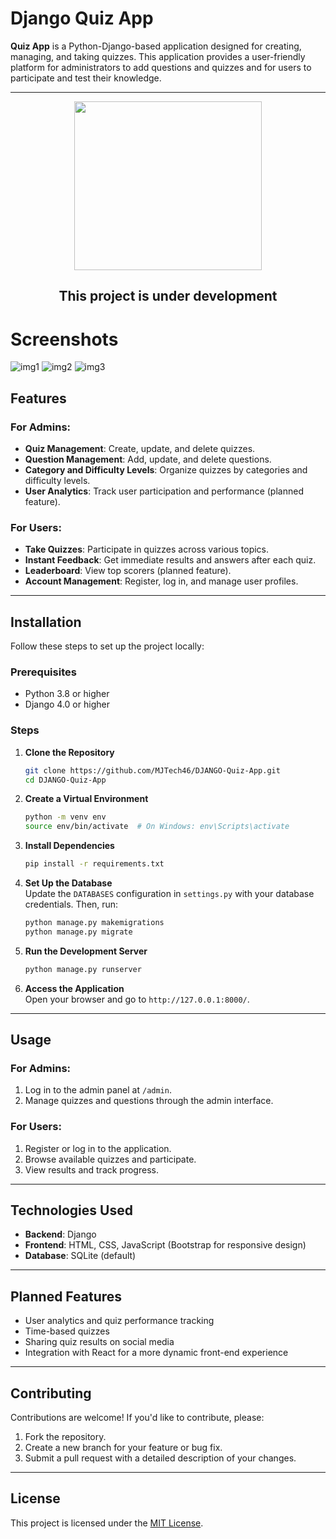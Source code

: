 
# Django Quiz App

**Quiz App** is a Python-Django-based application designed for creating, managing, and taking quizzes. This application provides a user-friendly platform for administrators to add questions and quizzes and for users to participate and test their knowledge.

---

<div align="center">

<img src="https://upload.wikimedia.org/wikipedia/commons/thumb/2/24/Warning_icon.svg/1200px-Warning_icon.svg.png"  height="270px" width="300px">

## This project is under development

</div>

# Screenshots

![img1](https://github.com/user-attachments/assets/03fae598-a4ca-454a-98ec-27560a195b88)
![img2](https://github.com/user-attachments/assets/6022f77c-0bd8-4e2c-a90e-02a0400bf32d)
![img3](https://github.com/user-attachments/assets/70562531-2ec7-44cb-9583-d08d800daefb)

## Features

### For Admins:
- **Quiz Management**: Create, update, and delete quizzes.
- **Question Management**: Add, update, and delete questions.
- **Category and Difficulty Levels**: Organize quizzes by categories and difficulty levels.
- **User Analytics**: Track user participation and performance (planned feature).

### For Users:
- **Take Quizzes**: Participate in quizzes across various topics.
- **Instant Feedback**: Get immediate results and answers after each quiz.
- **Leaderboard**: View top scorers (planned feature).
- **Account Management**: Register, log in, and manage user profiles.

---

## Installation

Follow these steps to set up the project locally:

### Prerequisites
- Python 3.8 or higher
- Django 4.0 or higher

### Steps
1. **Clone the Repository**  
   ```bash
   git clone https://github.com/MJTech46/DJANGO-Quiz-App.git
   cd DJANGO-Quiz-App
   ```

2. **Create a Virtual Environment**  
   ```bash
   python -m venv env
   source env/bin/activate  # On Windows: env\Scripts\activate
   ```

3. **Install Dependencies**  
   ```bash
   pip install -r requirements.txt
   ```

4. **Set Up the Database**  
   Update the `DATABASES` configuration in `settings.py` with your database credentials. Then, run:  
   ```bash
   python manage.py makemigrations
   python manage.py migrate
   ```

5. **Run the Development Server**  
   ```bash
   python manage.py runserver
   ```

6. **Access the Application**  
   Open your browser and go to `http://127.0.0.1:8000/`.

---

## Usage

### For Admins:
1. Log in to the admin panel at `/admin`.
2. Manage quizzes and questions through the admin interface.

### For Users:
1. Register or log in to the application.
2. Browse available quizzes and participate.
3. View results and track progress.

---

## Technologies Used

- **Backend**: Django  
- **Frontend**: HTML, CSS, JavaScript (Bootstrap for responsive design)  
- **Database**: SQLite (default)   

---

## Planned Features

- User analytics and quiz performance tracking
- Time-based quizzes
- Sharing quiz results on social media
- Integration with React for a more dynamic front-end experience

---

## Contributing

Contributions are welcome! If you'd like to contribute, please:  
1. Fork the repository.  
2. Create a new branch for your feature or bug fix.  
3. Submit a pull request with a detailed description of your changes.

---

## License

This project is licensed under the [MIT License](LICENSE).


